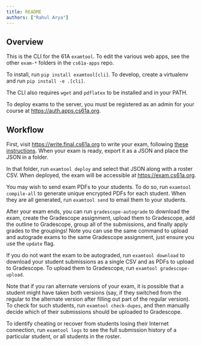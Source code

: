 ```yaml
---
title: README
authors: ["Rahul Arya"]
---
```


## Overview

This is the CLI for the 61A `examtool`. To edit the various web apps, see the other `exam-*` folders in the `cs61a-apps` repo.

To install, run `pip install examtool[cli]`. To develop, create a virtualenv and run `pip install -e .[cli]`.

The CLI also requires `wget` and `pdflatex` to be installed and in your PATH.

To deploy exams to the server, you must be registered as an admin for your course at https://auth.apps.cs61a.org.

## Workflow

First, visit https://write.final.cs61a.org to write your exam, following [these instructions](https://github.com/Cal-CS-61A-Staff/cs61a-apps/blob/master/exam-write/README.md). When your exam is ready, export it as a JSON and place the JSON in a folder.

In that folder, run `examtool deploy` and select that JSON along with a roster CSV. When deployed, the exam will be accessible at https://exam.cs61a.org.

You may wish to send exam PDFs to your students. To do so, run `examtool compile-all` to generate unique encrypted PDFs for each student. When they are all generated, run `examtool send` to email them to your students.

After your exam ends, you can run `gradescope-autograde` to download the exam, create the Gradescope assignment, upload them to Gradescope, add the outline to Gradescope, group all of the submissions, and finally apply grades to the groupings! Note you can use the same command to upload and autograde exams to the same Gradescope assignment, just ensure you use the `update` flag.

If you do not want the exam to be autograded, run `examtool download` to download your student submissions as a single CSV and as PDFs to upload to Gradescope. To upload them to Gradescope, run `examtool gradescope-upload`.

Note that if you ran alternate versions of your exam, it is possible that a student might have taken both versions (say, if they switched from the regular to the alternate version after filling out part of the regular version). To check for such students, run `examtool check-dupes`, and then manually decide which of their submissions should be uploaded to Gradescope.

To identify cheating or recover from students losing their Internet connection, run `examtool logs` to see the full submission history of a particular student, or all students in the roster.
